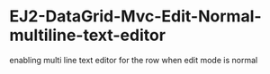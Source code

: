 # EJ2-DataGrid-Mvc-Edit-Normal-multiline-text-editor
enabling multi line text editor for the row when edit mode is normal
